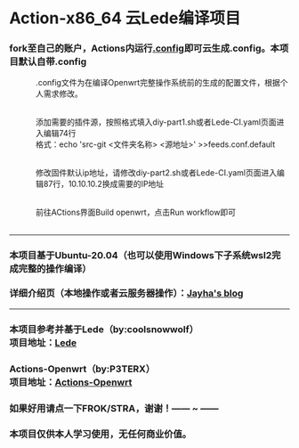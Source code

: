 <!DOCTYPE html>
<html lang="en">
<head>

</head>
<body>
    <h1>Action-x86_64 云Lede编译项目</h1>
    <h3>fork至自己的账户，Actions内运行<u>.config</u>即可云生成.config。本项目默认自带.config</h3>
    <ul>
    <ol>.config文件为在编译Openwrt完整操作系统前的生成的配置文件，根据个人需求修改。</ol>
    <br />
    <ol>添加需要的插件源，按照格式填入diy-part1.sh或者Lede-CI.yaml页面进入编辑74行<br />格式：echo 'src-git <文件夹名称>  <源地址>' >>feeds.conf.default</ol>
    <br />
    <ol>修改固件默认ip地址，请修改diy-part2.sh或者Lede-CI.yaml页面进入编辑87行，10.10.10.2换成需要的IP地址</ol>
    <br />
    <ol>前往ACtions界面Build openwrt，点击Run workflow即可</ol>
    <br />
    </ul>
    <hr size="1px" color="black"/>
    <h3>本项目基于Ubuntu-20.04（也可以使用Windows下子系统wsl2完成完整的操作编译）
    <br /><br />详细介绍页（本地操作或者云服务器操作）：<a href="http://www.huadao.art/">Jayha's blog</a></h3>
    <hr size="1px" color="black"/>
    <h3>本项目参考并基于Lede（by:coolsnowwolf）
        <br />项目地址：<a href="https://github.com/coolsnowwolf/lede">Lede</a></h3>
    <h3>Actions-Openwrt（by:P3TERX）
        <br />项目地址：<a href="https://github.com/P3TERX/Actions-OpenWrt">Actions-Openwrt</a></h3>
    <h3>如果好用请点一下FROK/STRA，谢谢！—— ~ ——</h3>
    <h3>本项目仅供本人学习使用，无任何商业价值。</h3>
</body>
</html>